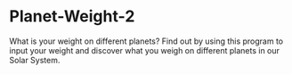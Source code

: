 # Planet-Weight-2
What is your weight on different planets? Find out by using this program to input your weight and discover what you weigh on different planets in our Solar System.
